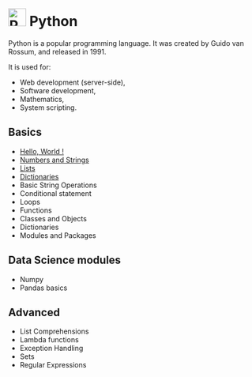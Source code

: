 
# <a href="https://www.python.org/" target="_blank" rel="noreferrer"><img src="https://raw.githubusercontent.com/danielcranney/readme-generator/main/public/icons/skills/python-colored.svg" width="36" height="36" alt="Python" /></a>  Python

Python is a popular programming language. It was created by Guido van Rossum, and released in 1991.

It is used for:
 - Web development (server-side),
 - Software development,
 - Mathematics,
 - System scripting.


## Basics

- <a href="https://github.com/SHAIDS-DMCE/Learn_python/blob/master/Basics/Hello_world.py">Hello, World !</a>
- <a href="https://github.com/nirakar24/Learn_python/tree/master/Basics/Numbers%20and%20Strings">Numbers and Strings</a>
- <a href="https://github.com/nirakar24/Learn_python/tree/master/Basics/lists">Lists</a>
- <a href="https://github.com/nirakar24/Learn_python/tree/master/Basics/Dictionaries">Dictionaries</a>
- Basic String Operations
- Conditional statement
- Loops
- Functions
- Classes and Objects
- Dictionaries
- Modules and Packages

## Data Science modules
- Numpy
- Pandas basics

## Advanced
- List Comprehensions
- Lambda functions
- Exception Handling
- Sets
- Regular Expressions
